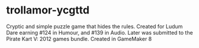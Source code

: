 trollamor-ycgttd
================
Cryptic and simple puzzle game that hides the rules. Created for Ludum Dare earning #124 in Humour, and #139 in Audio.
Later was submitted to the Pirate Kart V: 2012 games bundle.
Created in GameMaker 8
